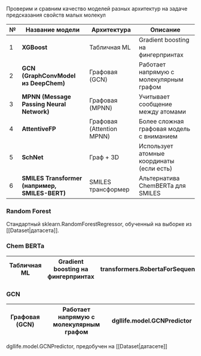Проверим и сравним качество моделей разных архитектур на задаче предсказания свойств малых молекул

| №   | Название модели                                | Архитектура               | Описание                                  |
| --- | ---------------------------------------------- | ------------------------- | ----------------------------------------- |
| 1   | **XGBoost**                                    | Табличная ML              | Gradient boosting на фингерпринтах        |
| 2   | **GCN (GraphConvModel из DeepChem)**           | Графовая (GCN)            | Работает напрямую с молекулярным графом   |
| 3   | **MPNN (Message Passing Neural Network)**      | Графовая (MPNN)           | Учитывает сообщение между атомами         |
| 4   | **AttentiveFP**                                | Графовая (Attention MPNN) | Более сложная графовая модель с вниманием |
| 5   | **SchNet**                                     | Граф + 3D                 | Использует атомные координаты (если есть) |
| 6   | **SMILES Transformer (например, SMILES-BERT)** | SMILES трансформер        | Альтернатива ChemBERTa для SMILES         |
### Random Forest
Стандартный sklearn.RandomForestRegressor, обученный на выборке из [[Dataset|датасета]].
### Chem BERTa

| Табличная ML | Gradient boosting на фингерпринтах | transformers.RobertaForSequenceClassification |
| ------------ | ---------------------------------- | --------------------------------------------- |
### GCN
| Графовая (GCN) | Работает напрямую с молекулярным графом | dgllife.model.GCNPredictor |
| -------------- | --------------------------------------- | -------------------------- |


dgllife.model.GCNPredictor, предобучен на [[Dataset|датасете]]
